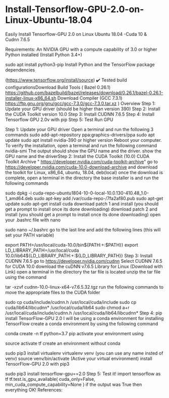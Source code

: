 # Install-Tensorflow-GPU-2.0-on-Linux-Ubuntu-18.04
Easily Install Tensorflow-GPU 2.0 on Linux Ubuntu 18.04 -Cuda 10 &amp; Cudnn 7.6.5

Requirements:
An NVIDIA GPU with a compute capability of 3.0 or higher
Python installed (Install Python 3.4+)

sudo apt install python3-pip
Install Python and the TensorFlow package dependencies

(https://www.tensorflow.org/install/source) ✔️
Tested build configurationsDownload Build Tools ( Bazel 0.26.1)
https://github.com/bazelbuild/bazel/releases/download/0.26.1/bazel-0.26.1-installer-linux-x86_64.sh
Download Compiler (GCC 7.3.1)
https://ftp.gnu.org/gnu/gcc/gcc-7.3.0/gcc-7.3.0.tar.xz )
Overview
Step 1: Update your GPU driver (should be higher than version 390)
Step 2: Install the CUDA Toolkit version 10.0
Step 3: Install CUDNN 7.6.5
Step 4: Install Tensorflow GPU 2.0v with pip
Step 5: Test Run GPU

Step 1: Update your GPU driver
Open a terminal and run the following 3 commands
sudo add-apt-repository ppa:graphics-drivers/ppa
sudo apt update
sudo apt install nvidia-390 or higher version
Reboot your computer. To verify the installation, open a terminal and run the following command
nvidia-smi
The output should show the GPU name and the driver.
show the GPU name and the driverStep 2: Install the CUDA Toolkit (10.0)
CUDA Toolkit Archive " https://developer.nvidia.com/cuda-toolkit-archive"
go to https://developer.nvidia.com/cuda-10.0-download-archive and download the toolkit for Linux, x86_64, ubuntu, 18.04, deb(local)
once the download is complete, open a terminal in the directory the base installer is and run the following commands

sudo dpkg -i cuda-repo-ubuntu1804-10-0-local-10.0.130-410.48_1.0-1_amd64.deb
sudo apt-key add /var/cuda-repo-<version>/7fa2af80.pub
sudo apt-get update
sudo apt-get install cuda
download patch 1 and install (you should get a prompt to install once its done downloading)
download patch 2 and install (you should get a prompt to install once its done downloading)
open your .bashrc file with nano

sudo nano ~/.bashrc
go to the last line and add the following lines (this will set your PATH variable)

export PATH=/usr/local/cuda-10.0/bin${PATH:+:$PATH}}
export LD_LIBRARY_PATH=/usr/local/cuda 10.0/lib64${LD_LIBRARY_PATH:+:${LD_LIBRARY_PATH}}
Step 3: Install CUDNN 7.6.5
go to https://developer.nvidia.com/cudnn
Select CUDNN 7.6.5 for CUDA 10.0
download the cuDNN v7.6.5 Library for Linux (Download with Link)
open a terminal in the directory the tar file is located
unzip the tar file using the command

tar -xzvf cudnn-10.0-linux-x64-v7.6.5.32.tgz
run the following commands to move the appropriate files to the CUDA folder

sudo cp cuda/include/cudnn.h /usr/local/cuda/include
sudo cp cuda/lib64/libcudnn* /usr/local/cuda/lib64
sudo chmod a+r /usr/local/cuda/include/cudnn.h /usr/local/cuda/lib64/libcudnn*
Step 4: pip install TensorFlow-GPU 2.0
I will be using a conda environment for installing TensorFlow
create a conda environment by using the following command

conda create -n tf python=3.7 pip
activate your environment using

source activate tf
create an environment without conda

sudo pip3 install virtualenv
virtualenv venv (you can use any name insted of venv)
source venv/bin/activate (Active your virtual environment)
install TensorFlow-GPU 2.0 with pip3

sudo pip3 install tensorflow-gpu==2.0
Step 5: Test it!
import tensorflow as tf
tf.test.is_gpu_available(
    cuda_only=False,
    min_cuda_compute_capability=None
)
if the output was True then everything OK!
References:
